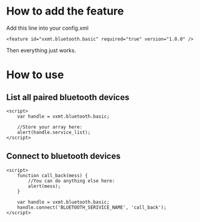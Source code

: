 How to add the feature
=============
Add this line into your config.xml

    <feature id="vxmt.bluetooth.basic" required="true" version="1.0.0" />

Then everything just works.

How to use
=============
List all paired bluetooth devices
-------------

    <script>
        var handle = vxmt.bluetooth.basic;

        //Store your array here:
        alert(handle.service_list);
    </script>

Connect to bluetooth devices
-------------

    <script>
        function call_back(mess) {
            //You can do anything else here:
            alert(mess);
        }

        var handle = vxmt.bluetooth.basic;
        handle.connect('BLUETOOTH_SERIVICE_NAME', 'call_back');
    </script>

